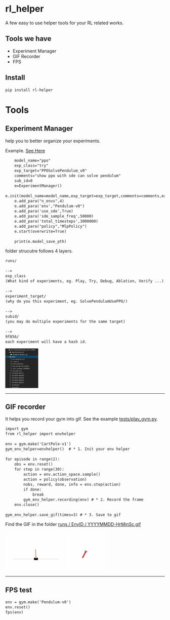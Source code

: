 # rl_helper
A few easy to use helper tools for your RL related works.

## Tools we have
- Experiment Manager
- GIF Recorder
- FPS

## Install

    pip install rl-helper

# Tools

## Experiment Manager
help you to better organize your experiments.

Example. [See Here](tests/exp_manager.py)

        model_name="ppo"
        exp_class="try"
        exp_target="PPOSolvePendulum_v0"
        comments="show ppo with sde can solve pendulum"
        sub_id=0
        e=ExperimentManager()
        e.init(model_name=model_name,exp_target=exp_target,comments=comments,exp_class=exp_class,sub_id=sub_id)
        e.add_para("n_envs",4)
        e.add_para('env',"Pendulum-v0")
        e.add_para('use_sde',True)
        e.add_para('sde_sample_freq',50000)
        e.add_para('total_timesteps',3000000)
        e.add_para("policy","MlpPolicy")
        e.start(overwrite=True)

        print(e.model_save_pth)


folder strucutre follows 4 layers.
    
    runs/ 

    -->
    exp_class
    (What kind of experiments, eg. Play, Try, Debug, Ablation, Verify ...)

    -->
    experiment_target/ 
    (why do you this experiment, eg. SolvePendulumUsePPO/)
    
    -->
    subid/
    (you may do multiple experiments for the same target)

    -->
    9f856/
    each experiment will have a hash id.

<img src="runs/experiments_demo.png" height=125>

-----


## GIF recorder

It helps you record your gym into gif. See the example [tests/play_gym.py](tests/play_gym.py).

    import gym
    from rl_helper import envhelper

    env = gym.make('CartPole-v1')
    gym_env_helper=envhelper()  # * 1. Init your env helper

    for episode in range(2): 
        obs = env.reset()
        for step in range(30):
            action = env.action_space.sample()  
            action = policy(observation)
            nobs, reward, done, info = env.step(action)
            if done:
                break
            gym_env_helper.recording(env) # * 2. Record the frame
        env.close()

    gym_env_helper.save_gif(times=3) # * 3. Save to gif


Find the GIF in the folder [runs / EnvID / YYYYMMDD-HrMinSc.gif](runs/)

<img src="runs/CartPole-v1/20210825-175235.gif" height=125>

<img src="runs/Pendulum-v0/20210825-175459.gif" height=125>


<br/>

------



## FPS test

    env = gym.make('Pendulum-v0')
    env.reset()
    fps(env)

    